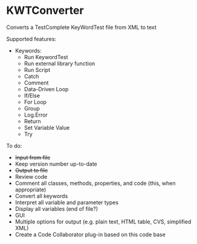 # KWTConverter
Converts a TestComplete KeyWordTest file from XML to text

Supported features:
- Keywords:
  - Run KeywordTest
  - Run external library function
  - Run Script
  - Catch
  - Comment
  - Data-Driven Loop
  - If/Else
  - For Loop
  - Group
  - Log.Error
  - Return
  - Set Variable Value
  - Try

To do:
- <strike>Input from file</strike>
- Keep version number up-to-date
- <strike>Output to file</strike>
- Review code
- Comment all classes, methods, properties, and code (this, when appropriate)
- Convert all keywords
- Interpret all variable and parameter types
- Display all variables (end of file?)
- GUI
- Multiple options for output (e.g. plain text, HTML table, CVS, simplified XML)
- Create a Code Collaborator plug-in based on this code base
